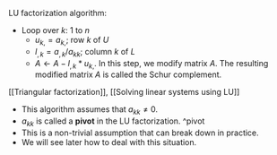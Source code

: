 LU factorization algorithm:

- Loop over $k$: 1 to $n$
	- $u_{k,} = a_{k,}$; row $k$ of $U$
	- $l_{,k} = a_{,k} / a_{kk}$; column $k$ of $L$
	- $A \leftarrow A - l_{,k} * u_{k,}$. In this step, we modify matrix $A$. The resulting modified matrix $A$ is called the Schur complement.

[[Triangular factorization]], [[Solving linear systems using LU]]

- This algorithm assumes that $a_{kk} \neq 0$.
- $a_{kk}$ is called a **pivot** in the LU factorization. ^pivot
- This is a non-trivial assumption that can break down in practice.
- We will see later how to deal with this situation.